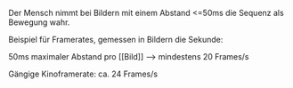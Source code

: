 Der Mensch nimmt bei Bildern mit einem Abstand <=50ms die Sequenz als Bewegung wahr.

Beispiel für Framerates, gemessen in Bildern die Sekunde:

50ms maximaler Abstand pro [[Bild]]
--> mindestens 20 Frames/s

Gängige Kinoframerate: ca. 24 Frames/s